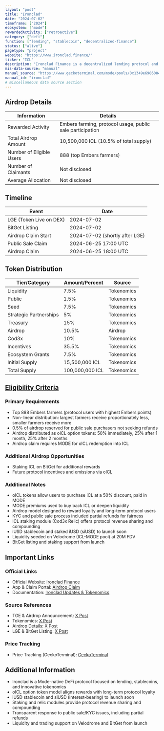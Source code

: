 ```yaml
---
layout: "post"
title: "Ironclad"
date: "2024-07-02"
timeframe: ["2024"]
ecosystem: ["mode"]
rewardedActivity: ["retroactive"]
category: ["defi"]
function: ["lending", "stablecoin", "decentralized-finance"]
status: ["alive"]
pagetype: "project"
website: "https://www.ironclad.finance/"
ticker: "ICL"
description: "Ironclad Finance is a decentralized lending protocol and liquidity hub on Mode Network, enabling users to lend, borrow, and mint iUSD with various assets. It features innovative tokenomics, a native stablecoin, and a unique oICL option token model."
mis-data-source: "manual"
manual_source: "https://www.geckoterminal.com/mode/pools/0x1349e6986084b65708d68a72c8efcbd7cf4d3fb2?utm_source=coingecko&utm_medium=referral&utm_campaign=searchresults"
manual_id: "ironclad"
# miscellaneous data source section
---
```


## Airdrop Details

| Information              | Details                                                                 |
| ------------------------ | ----------------------------------------------------------------------- |
| Rewarded Activity        | Embers farming, protocol usage, public sale participation                |
| Total Airdrop Amount     | 10,500,000 ICL (10.5% of total supply)                                  |
| Number of Eligible Users | 888 (top Embers farmers)                                                |
| Number of Claimants      | Not disclosed                                                           |
| Average Allocation       | Not disclosed                                                           |

## Timeline

| Event                    | Date                  |
| ------------------------ | --------------------- |
| LGE (Token Live on DEX)  | 2024-07-02            |
| BitGet Listing           | 2024-07-02            |
| Airdrop Claim Start      | 2024-07-02 (shortly after LGE) |
| Public Sale Claim        | 2024-06-25 17:00 UTC  |
| Airdrop Claim            | 2024-06-25 18:00 UTC  |

## Token Distribution

| Tier/Category           | Amount/Percent         | Source                |
| ----------------------- | --------------------- | --------------------- |
| Liquidity               | 7.5%                  | Tokenomics            |
| Public                  | 1.5%                  | Tokenomics            |
| Seed                    | 7.5%                  | Tokenomics            |
| Strategic Partnerships  | 5%                    | Tokenomics            |
| Treasury                | 15%                   | Tokenomics            |
| Airdrop                 | 10.5%                 | Airdrop               |
| Cod3x                   | 10%                   | Tokenomics            |
| Incentives              | 35.5%                 | Tokenomics            |
| Ecosystem Grants        | 7.5%                  | Tokenomics            |
| Initial Supply          | 15,500,000 ICL        | Tokenomics            |
| Total Supply            | 100,000,000 ICL       | Tokenomics            |

## [Eligibility Criteria](https://x.com/IroncladFinance/status/1803171069580419073)

### Primary Requirements

- Top 888 Embers farmers (protocol users with highest Embers points)
- Non-linear distribution: largest farmers receive proportionately less, smaller farmers receive more
- 0.5% of airdrop reserved for public sale purchasers not seeking refunds
- Airdrop distributed as oICL option tokens: 50% immediately, 25% after 1 month, 25% after 2 months
- Airdrop claim requires MODE for oICL redemption into ICL

### Additional Airdrop Opportunities

- Staking ICL on BitGet for additional rewards
- Future protocol incentives and emissions via oICL

### Additional Notes

- oICL tokens allow users to purchase ICL at a 50% discount, paid in MODE
- MODE premiums used to buy back ICL or deepen liquidity
- Airdrop model designed to reward loyalty and long-term protocol users
- KYC and public sale process included partial refunds for fairness
- ICL staking module (Cod3x Relic) offers protocol revenue sharing and compounding
- iUSD stablecoin and staked iUSD (siUSD) to launch soon
- Liquidity seeded on Velodrome (ICL-MODE pool) at 20M FDV
- BitGet listing and staking support from launch

## Important Links

### Official Links
- Official Website: [Ironclad Finance](https://www.ironclad.finance/)
- App & Claim Portal: [Airdrop Claim](https://app.ironclad.finance/airdrop)
- Documentation: [Ironclad Updates & Tokenomics](https://www.ironclad.finance/ironclad-updates-s1-sale-tokenomics-and-the-future-of-icl/)

### Source References
- TGE & Airdrop Announcement: [X Post](https://x.com/IroncladFinance/status/1803171069580419073)
- Tokenomics: [X Post](https://x.com/IroncladFinance/status/1803171066271105235)
- Airdrop Details: [X Post](https://x.com/IroncladFinance/status/1814349292515057726)
- LGE & BitGet Listing: [X Post](https://x.com/IroncladFinance/status/1803171069580419073)

### Price Tracking
- Price Tracking (GeckoTerminal): [GeckoTerminal](https://www.geckoterminal.com/mode/pools/0x1349e6986084b65708d68a72c8efcbd7cf4d3fb2?utm_source=coingecko&utm_medium=referral&utm_campaign=searchresults)

## Additional Information

- Ironclad is a Mode-native DeFi protocol focused on lending, stablecoins, and innovative tokenomics
- oICL option token model aligns rewards with long-term protocol loyalty
- iUSD stablecoin and siUSD (interest-bearing) to launch soon
- Staking and relic modules provide protocol revenue sharing and compounding
- Transparent response to public sale/KYC issues, including partial refunds
- Liquidity and trading support on Velodrome and BitGet from launch
